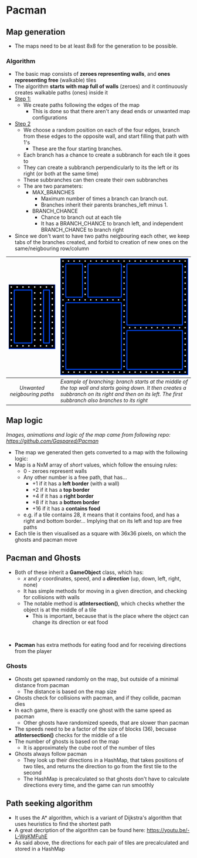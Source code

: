 # Pacman

## Map generation
- The maps need to be at least 8x8 for the generation to be possible.

### **Algorithm**
- The basic map consists of **zeroes representing walls**, and **ones representing free** (walkable) tiles
- The algorithm **starts with map full of walls** (zeroes) and it continuously creates walkable paths (ones) inside it
- <ins>Step 1:</ins>
  - We create paths following the edges of the map
    - This is done so that there aren't any dead ends or unwanted map configurations
- <ins>Step 2</ins> 
  - We choose a random position on each of the four edges, branch from these edges to the opposite wall, and start filling that path with 1's
    - These are the four starting branches.
  - Each branch has a chance to create a subbranch for each tile it goes to
  - They can create a subbranch perpendicularly to its the left or its right (or both at the same time)
  - These subbranches can then create their own subbranches
  - The are two parameters:
    - MAX_BRANCHES 
      - Maximum number of times a branch can branch out. 
      - Branches inherit their parents branches_left minus 1.
    - BRANCH_CHANCE 
      - Chance to branch out at each tile
      - It has a BRANCH_CHANCE to branch left, and independent BRANCH_CHANCE to branch right
- Since we don't want to have two paths neigbouring each other, we keep tabs of the branches created, and forbid to creation of new ones on the same/neigbouring row/column 

| ![unwanted neigbouring paths](map-imgs/unwanted_neigbouring_paths.png) | ![subbranching](map-imgs/subbranching.png)|
|:--:| :--|
| *Unwanted neigbouring paths* | *Example of branching: branch starts at the middle of the top wall and starts going down. It then creates a subbranch on its right and then on its left. The first subbranch also branches to its right* |

## Map logic
*Images, animations and logic of the map came from following repo: https://github.com/Gaspared/Pacman*
- The map we generated then gets converted to a map with the following logic:
- Map is a NxM array of *short* values, which follow the ensuing rules:
  - 0 - zeroes represent walls
  - Any other number is a free path, that has...
    - +1 if it has a **left border** (with a wall)
    - +2 if it has a **top border**
    - +4 if it has a **right border**
    - +8 if it has a **bottom border**
    - +16 if it has a **contains food**
  - e.g. if a tile contains 28, it means that it contains food, and has a right and bottom border... Implying that on its left and top are free paths 
- Each tile is then visualised as a square with 36x36 pixels, on which the ghosts and pacman move

## Pacman and Ghosts
- Both of these inherit a **GameObject** class, which has:
  - *x* and *y* coordinates, speed, and a ***direction*** (up, down, left, right, none)
  - It has simple methods for moving in a given direction, and checking for collisions with walls
  - The notable method is **atIntersection()**, which checks whether the object is at the middle of a tile
    - This is important, because that is the place where the object can change its direction or eat food

<br/>

- **Pacman** has extra methods for eating food and for receiving directions from the player

### Ghosts
- Ghosts get spawned randomly on the map, but outside of a minimal distance from pacman
  - The distance is based on the map size
- Ghosts check for collisions with pacman, and if they collide, pacman dies
- In each game, there is exactly one ghost with the same speed as pacman
  - Other ghosts have randomized speeds, that are slower than pacman
- The speeds need to be a factor of the size of blocks (36), becuase **atIntersection()** checks for the middle of a tile
- The number of ghosts is based on the map 
  - It is approximately the cube root of the number of tiles
- Ghosts always follow pacman
  - They look up their directions in a HashMap, that takes positions of two tiles, and returns the direction to go from the first tile to the second
  - The HashMap is precalculated so that ghosts don't have to calculate directions every time, and the game can run smoothly

## Path seeking algorithm
- It uses the A* algorithm, which is a variant of Dijkstra's algorithm that uses heuristics to find the shortest path
- A great decription of the algorithm can be found here: https://youtu.be/-L-WgKMFuhE
- As said above, the directions for each pair of tiles are precalculated and stored in a HashMap


